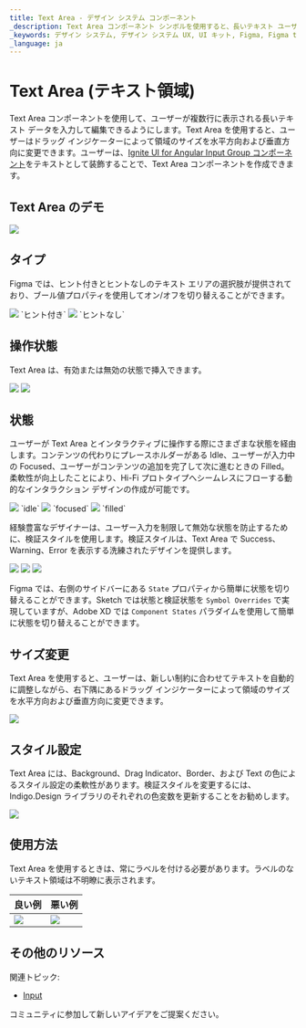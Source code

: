 ```yaml
---
title: Text Area - デザイン システム コンポーネント
_description: Text Area コンポーネント シンボルを使用すると、長いテキスト ユーザー データを収集して複数行に表示できます。
_keywords: デザイン システム, デザイン システム UX, UI キット, Figma, Figma to Angular, Figma からコードをエクスポート, Figma to HTML, Figma UI キット, Sketch, Ignite UI for Angular, Sketch to Angular, Angular, Angular デザイン システム, Sketch からコードをエクスポート, Angular 用のデザイン キット, Sketch HTML, Sketch to HTML, Sketch UI キット, Adobe XD, Adobe XD to Angular, Adobe XD からコードをエクスポート, Adobe XD to HTML, Adobe XD UI キット
_language: ja
---
```


# Text Area (テキスト領域)

Text Area コンポーネントを使用して、ユーザーが複数行に表示される長いテキスト データを入力して編集できるようにします。Text Area を使用すると、ユーザーはドラッグ インジケーターによって領域のサイズを水平方向および垂直方向に変更できます。ユーザーは、[Ignite UI for Angular Input Group コンポーネント](https://jp.infragistics.com/products/ignite-ui-angular/angular/components/input_group.html)をテキストとして装飾することで、Text Area コンポーネントを作成できます。

## Text Area のデモ

<img class="responsive-img" src="../images/textarea_demo.png" srcset="../images/textarea_demo@2x.png 2x" />

## タイプ
Figma では、ヒント付きとヒントなしのテキスト エリアの選択肢が提供されており、ブール値プロパティを使用してオン/オフを切り替えることができます。

<img class="responsive-img" src="../images/textarea_hint.png" srcset="../images/textarea_hint@2x.png 2x" />
`ヒント付き`
<img class="responsive-img" src="../images/textarea_nohint.png" srcset="../images/textarea_nohint@2x.png 2x" />
`ヒントなし`

## 操作状態

Text Area は、有効または無効の状態で挿入できます。

<img class="responsive-img" src="../images/textarea_enabled.png" srcset="../images/textarea_enabled@2x.png 2x" />
<img class="responsive-img" src="../images/textarea_disabled.png" srcset="../images/textarea_disabled@2x.png 2x" />

## 状態

ユーザーが Text Area とインタラクティブに操作する際にさまざまな状態を経由します。コンテンツの代わりにプレースホルダーがある Idle、ユーザーが入力中の Focused、ユーザーがコンテンツの追加を完了して次に進むときの Filled。柔軟性が向上したことにより、Hi-Fi プロトタイプへシームレスにフローする動的なインタラクション デザインの作成が可能です。

<img class="responsive-img" src="../images/textarea_idle.png" srcset="../images/textarea_idle@2x.png 2x" />
`idle`

<img class="responsive-img" src="../images/textarea_focused.png" srcset="../images/textarea_focused@2x.png 2x" />
`focused`

<img class="responsive-img" src="../images/textarea_filled.png" srcset="../images/textarea_filled@2x.png 2x" />
`filled`

経験豊富なデザイナーは、ユーザー入力を制限して無効な状態を防止するために、検証スタイルを使用します。検証スタイルは、Text Area で Success、Warning、Error を表示する洗練されたデザインを提供します。

<img class="responsive-img" src="../images/textarea_success.png" srcset="../images/textarea_success@2x.png 2x" />
<img class="responsive-img" src="../images/textarea_warning.png" srcset="../images/textarea_warning@2x.png 2x" />
<img class="responsive-img" src="../images/textarea_error.png" srcset="../images/textarea_error@2x.png 2x" />

Figma では、右側のサイドバーにある `State` プロパティから簡単に状態を切り替えることができます。Sketch では状態と検証状態を `Symbol Overrides` で実現していますが、Adobe XD では `Component States` パラダイムを使用して簡単に状態を切り替えることができます。

## サイズ変更

Text Area を使用すると、ユーザーは、新しい制約に合わせてテキストを自動的に調整しながら、右下隅にあるドラッグ インジケーターによって領域のサイズを水平方向および垂直方向に変更できます。

<img class="responsive-img" src="../images/textarea_resizing.png" srcset="../images/textarea_resizing@2x.png 2x" />

## スタイル設定

Text Area には、Background、Drag Indicator、Border、および Text の色によるスタイル設定の柔軟性があります。検証スタイルを変更するには、Indigo.Design ライブラリのそれぞれの色変数を更新することをお勧めします。

<img class="responsive-img" src="../images/textarea_styling.png" srcset="../images/textarea_styling@2x.png 2x" />

## 使用方法

Text Area を使用するときは、常にラベルを付ける必要があります。ラベルのないテキスト領域は不明瞭に表示されます。

| 良い例                                                                           | 悪い例                                                                            |
| ---------------------------------------------------------------------------- | -------------------------------------------------------------------------------- |
| <img class="responsive-img" src="../images/textarea_do1.png" srcset="../images/textarea_do1@2x.png 2x" /> | <img class="responsive-img" src="../images/textarea_dont1.png" srcset="../images/textarea_dont1@2x.png 2x" /> |

## その他のリソース

関連トピック:

- [Input](input.md)
  <div class="divider--half"></div>

コミュニティに参加して新しいアイデアをご提案ください。
